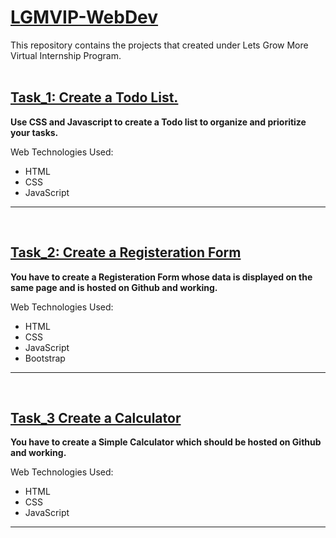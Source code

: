 
<a href="https://letsgrowmore.in/vip/"><h1>LGMVIP-WebDev</h1></a>
This repository contains the projects that created under Lets Grow More Virtual Internship Program.<br><br>


<a href="https://guptamanu409.github.io/todo/"><h2>Task_1: Create a Todo List.</h2></a>


<strong>Use CSS and Javascript to create a Todo list to organize and prioritize your tasks.</strong>

Web Technologies Used:

<ul>
<li>HTML</li>
<li>CSS</li>
<li>JavaScript</li>
</ul>

<hr>

<br>

<a href="https://guptamanu409.github.io/Registeration_form/"><h2>Task_2: Create a Registeration Form</h2></a>

<strong>You have to create a Registeration Form whose data is displayed on the same page and is hosted on Github and working.</strong>

Web Technologies Used:

<ul>
<li>HTML</li>
<li>CSS</li>
<li>JavaScript</li>
<li>Bootstrap</li>
</ul>

<hr>

<br>

<a href="https://guptamanu409.github.io/Registeration_form/"><h2>Task_3 Create a Calculator</h2></a>

<strong>You have to create a Simple Calculator which should be hosted on Github and working.</strong>

Web Technologies Used:

<ul>
<li>HTML</li>
<li>CSS</li>
<li>JavaScript</li>
</ul>

<hr>
